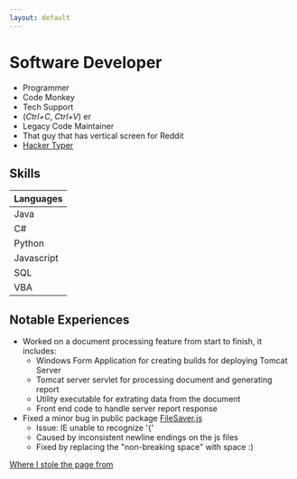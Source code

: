 ```yaml
---
layout: default
---
```


# Software Developer
*   Programmer
*   Code Monkey
*   Tech Support
*   (_Ctrl+C_, _Ctrl+V_) er
*   Legacy Code Maintainer
*   That guy that has vertical screen for Reddit
*   [Hacker Typer](http://hackertyper.com/)

## Skills
| Languages    | 
|:-------------|
| Java         | 
| C#           | 
| Python       | 
| Javascript   |
| SQL          |
| VBA          |

## Notable Experiences
- Worked on a document processing feature from start to finish, it includes:
    - Windows Form Application for creating builds for deploying Tomcat Server
    - Tomcat server servlet for processing document and generating report
    - Utility executable for extrating data from the document
    - Front end code to handle server report response
- Fixed a minor bug in public package [FileSaver.js](https://github.com/eligrey/FileSaver.js)
    - Issue: IE unable to recognize '{'
    - Caused by inconsistent newline endings on the js files 
    - Fixed by replacing the "non-breaking space" with space :)

[Where I stole the page from](https://github.com/pages-themes/minimal.)